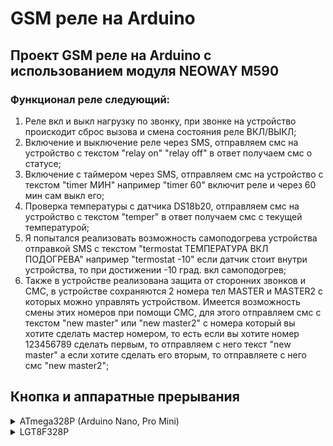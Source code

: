 # GSM реле на Arduino  
## Проект GSM реле на Arduino с использованием модуля NEOWAY M590

### Функционал реле следующий:  
1. Реле вкл и выкл нагрузку по звонку, при звонке на устройство проискодит сброс вызова и смена состояния реле ВКЛ/ВЫКЛ;  
2. Включение и выключение реле через SMS, отправляем смс на устройство с текстом "relay on" "relay off" в ответ получаем смс о статусе;  
3. Включение с таймером через SMS, отправляем смс на устройство с текстом "timer МИН" например "timer 60" включит реле и через 60 мин сам выкл его;  
4. Проверка температуры с датчика DS18b20, отправляем смс на устройство с текстом "temper" в ответ получаем смс с текущей температурой;  
5. Я попытался реализовать возможность самоподогрева устройства отправкой SMS с текстом "termostat ТЕМПЕРАТУРА ВКЛ ПОДОГРЕВА"
например "termostat -10" если датчик стоит внутри устройства, то при достижении -10 град. вкл самоподогрев;  
6. Также в устройстве реализована защита от сторонних звонков и СМС, в устройстве сохраняются 2 номера тел MASTER и MASTER2 с которых можно управлять устройством.
Имеется возможность смены этих номеров при помощи СМС, для этого отправляем смс с текстом "new master" или "new master2" с номера который вы хотите сделать мастер номером,
то есть если вы хотите номер 123456789 сделать первым, то отправляем с него текст "new master" а если хотите сделать его вторым, то отправляете с него смс "new master2";

## Кнопка и аппаратные прерывания

<details>
<summary>ATmega328P (Arduino Nano, Pro Mini)</summary>
	
	На Arduino Nano и Pro Mini (ATmega328P/168) аппаратные прерывания поддерживаются только на двух конкретных пинах:

	Пин	Прерывание	Макрос
	- D2	INT0		digitalPinToInterrupt(2)
	- D3	INT1		digitalPinToInterrupt(3)
	
	Это значит, что переменная BUTTON должна быть равна либо 2, либо 3, иначе attachInterrupt() не будет работать.
</details>

<details>
	<summary>LGT8F328P</summary>
	
	🔹 Аппаратные прерывания в LGT8F328P
	На LGT8F328P аппаратные прерывания доступны на всех цифровых пинах, а не только на D2 и D3, как в стандартной ATmega328P.

	Ты можешь использовать attachInterrupt() на любом цифровом пине:

	attachInterrupt(digitalPinToInterrupt(BUTTON), buttonISR, FALLING);
	где BUTTON может быть любой цифровой пин, например:

	#define BUTTON 4  // Можно использовать любой цифровой пин
	⚡ На LGT8F328P это будет работать!

</details>
